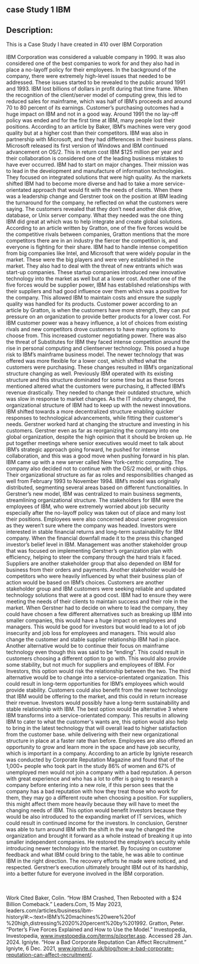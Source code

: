 <h2>
case Study 1 IBM
<h2/>
<h2>Description:</h2>
  This is a Case Study I have created in 410 over IBM Corporation
  <br></br>
IBM Corporation was considered a valuable company in 1990. It was also considered one of the
best companies to work for and they also had in place a no-layoff policy for their employees. In the
background of the company, there were extremely high-level issues that needed to be addressed. These
issues started to be revealed to the public around 1991 and 1993. IBM lost billions of dollars in profit
during that time frame. When the recognition of the client/server model of computing grew, this led to
reduced sales for mainframe, which was half of IBM’s proceeds and around 70 to 80 percent of its
earnings. Customer’s purchasing outcomes had a huge impact on IBM and not in a good way.
Around 1991 the no lay-off policy was ended and for the first time at IBM, many people lost their
positions. According to an article by Baker, IBM’s machines were very good quality but at a higher cost
than their competitors. IBM was also in partnership with Microsoft, and they had differences in their
business plans. Microsoft released its first version of Windows and IBM continued advancement on
OS/2. This in return cost IBM $125 million per year and their collaboration is considered one of the
leading business mistakes to have ever occurred.
IBM had to start on major changes. Their mission was to lead in the development and
manufacture of information technologies. They focused on integrated solutions that were high quality.
As the markets shifted IBM had to become more diverse and had to take a more service-orientated
approach that would fit with the needs of clients. When there was a leadership change and Gerstner
took on the position at IBM leading the turnaround for the company, he reflected on what the customers
were saying. The customers revealed that they don’t need another disk drive, database, or Unix server
company. What they needed was the one thing IBM did great at which was to help integrate and create
global solutions.
According to an article written by Gratton, one of the five forces would be the competitive rivals
between companies, Gratton mentions that the more competitors there are in an industry the fiercer the
competition is, and everyone is fighting for their share. IBM had to handle intense competition from big
companies like Intel, and Microsoft that were widely popular in the market. These were the big players
and were very established in the market. They also had to deal with the threat of new entrants which
was start-up companies. These startup companies introduced new innovative technology into the market
as well but at a lower cost.
Another one of the five forces would be supplier power, IBM has established relationships with
their suppliers and had good influence over them which was a positive for the company. This allowed
IBM to maintain costs and ensure the supply quality was handled for its products. Customer power
according to an article by Gratton, is when the customers have more strength, they can put pressure on
an organization to provide better products for a lower cost. For IBM customer power was a heavy
influence, a lot of choices from existing rivals and new competitors drove customers to have many
options to choose from. This increased customer negotiating power. There was also the threat of
Substitutes for IBM they faced intense competition around the rise in personal computing and clientserver
technology. This posed a huge risk to IBM’s mainframe business model. The newer technology
that was offered was more flexible for a lower cost, which shifted what the customers were purchasing.
These changes resulted in IBM’s organizational structure changing as well. Previously IBM
operated with its existing structure and this structure dominated for some time but as these forces
mentioned altered what the customers were purchasing, it affected IBM’s revenue drastically. They
needed to change their outdated structure, which was slow in response to market changes. As the IT
industry changed, the organizational structure of IBM had to keep up with the newest innovations. IBM
shifted towards a more decentralized structure enabling quicker responses to technological
advancements, while fitting their customer's needs. Gerstner worked hard at changing the structure and
investing in his customers. Gerstner even as far as reorganizing the company into one global
organization, despite the high opinion that it should be broken up. He put together meetings where
senior executives would meet to talk about IBM’s strategic approach going forward, he pushed for
intense collaboration, and this was a good move when pushing forward in his plan. IBM came up with a
new server called New York-centric computing. The company also decided not to continue with the OS/2
model, or with chips. Their organizational structure as far as roles and responsibilities changed as well
from February 1993 to November 1994. IBM’s model was originally distributed, segmenting several areas
based on different functionalities. In Gerstner’s new model, IBM was centralized to main business
segments, streamlining organizational structure.
The stakeholders for IBM were the employees of IBM, who were extremely worried about job
security especially after the no-layoff policy was taken out of place and many lost their positions.
Employees were also concerned about career progression as they weren’t sure where the company was
headed. Investors were interested in stable financial returns and long-term sustainability for IBM
company. When the financial downfall made it to the press this changed investor’s belief level in IBM.
Management was another stakeholder group that was focused on implementing Gerstner’s organization
plan with efficiency, helping to steer the company through the hard trials it faced. Suppliers are another
stakeholder group that also depended on IBM for business from their orders and payments. Another
stakeholder would-be competitors who were heavily influenced by what their business plan of action
would be based on IBM’s choices. Customers are another stakeholder group and IBM customers were
seeking reliable and updated technology solutions that were at a good cost. IBM had to ensure they
were meeting the needs of their clients to maintain success and their role in the market.
When Gerstner had to decide on where to lead the company, they could have chosen a few
different alternatives such as breaking up IBM into smaller companies, this would have a huge impact on
employees and managers. This would be good for investors but would lead to a lot of job insecurity and
job loss for employees and managers. This would also change the customer and stable supplier
relationship IBM had in place. Another alternative would be to continue their focus on mainframe
technology even though this was said to be “ending”. This could result in customers choosing a different
option to go with. This would also provide some stability, but not much for suppliers and employees of
IBM. For Investors, this option would risk the relationship between the two. The third alternative would
be to change into a service-orientated organization. This could result in long-term opportunities for
IBM’s employees which would provide stability. Customers could also benefit from the newer technology
that IBM would be offering to the market, and this could in return increase their revenue. Investors
would possibly have a long-term sustainability and stable relationship with IBM.
The best option would be alternative 3 where IBM transforms into a service-orientated company.
This results in allowing IBM to cater to what the customer's wants are, this option would also help to
bring in the latest technology that will overall lead to higher satisfaction from the customer base. while
delivering with their new organizational structure in place at a faster rate than before. Employees are
also offered an opportunity to grow and learn more in the space and have job security, which is
important in a company. According to an article by Igniyte research was conducted by Corporate
Reputation Magazine and found that of the 1,000+ people who took part in the study 86% of women
and 67% of unemployed men would not join a company with a bad reputation. A person with great
experience and who has a lot to offer is going to research a company before entering into a new role, if
this person sees that the company has a bad reputation with how they treat those who work for them,
they may go a different route when choosing a position. For suppliers, this might affect them more
heavily because they will have to meet the changing needs of IBM. This option would benefit Investors
because they would be also introduced to the expanding market of IT services, which could result in
continued income for the investors.
In conclusion, Gerstner was able to turn around IBM with the shift in the way he changed the
organization and brought it forward as a whole instead of breaking it up into smaller independent
companies. He restored the employee’s security while introducing newer technology into the market. By
focusing on customer feedback and what IBM could bring to the table, he was able to continue IBM in
the right direction. The recovery efforts he made were noticed, and respected. Gerstner’s execution
ultimately brought IBM out of its hardship, into a better future for everyone involved in the IBM
corporation.

  <br></br>
Work Cited
Baker, Colin. “How IBM Crashed, Then Rebooted with a $24 Billion Comeback.” Leaders.Com, 15 May
2023, leaders.com/articles/business/ibm-history/#:~:text=IBM’s%20machines%20were%20of
%20high,distressing%2020%20percent%20by%201992.
Gratton, Peter. “Porter’s Five Forces Explained and How to Use the Model.” Investopedia, Investopedia,
www.investopedia.com/terms/p/porter.asp. Accessed 28 Jan. 2024.
Igniyte. “How a Bad Corporate Reputation Can Affect Recruitment.” Igniyte, 6 Dec. 2021,
www.igniyte.co.uk/blog/how-a-bad-corporate-reputation-can-affect-recruitment/.
